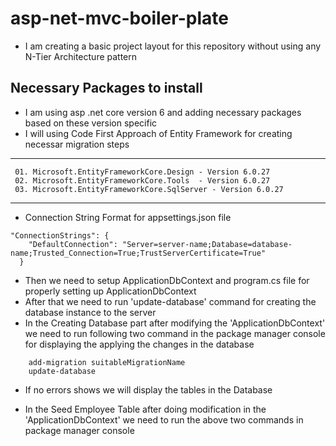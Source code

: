 # asp-net-mvc-boiler-plate
* I am creating a basic project layout for this repository without using any N-Tier Architecture pattern

## Necessary Packages to install 
- I am using asp .net core version 6 and adding necessary packages based on these version specific
- I will using Code First Approach of Entity Framework for creating necessar migration steps
---
```
 01. Microsoft.EntityFrameworkCore.Design - Version 6.0.27
 02. Microsoft.EntityFrameworkCore.Tools  - Version 6.0.27
 03. Microsoft.EntityFrameworkCore.SqlServer - Version 6.0.27
```

---
* Connection String Format for appsettings.json file
```
"ConnectionStrings": {
    "DefaultConnection": "Server=server-name;Database=database-name;Trusted_Connection=True;TrustServerCertificate=True"
  }
```

* Then we need to setup ApplicationDbContext and program.cs file for properly setting up ApplicationDbContext
* After that we need to run 'update-database' command for creating the database instance to the server
* In the Creating Database part after modifying the 'ApplicationDbContext' we need to run following two command in the package manager console for displaying the applying the changes in the database
```
    add-migration suitableMigrationName
    update-database
```
- If no errors shows we will display the tables in the Database

* In the Seed Employee Table after doing modification in the 'ApplicationDbContext' we need to run the above two commands in package manager console
